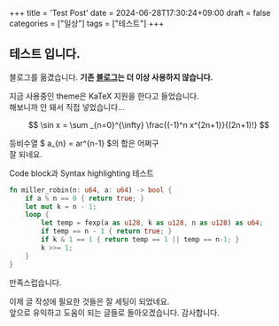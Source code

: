 +++
title = 'Test Post'
date = 2024-06-28T17:30:24+09:00
draft = false
categories = ["일상"]
tags = ["테스트"]
+++

## 테스트 입니다.

블로그를 옮겼습니다. __기존 [블로그](https://velog.io/@aerae)는 더 이상 사용하지 않습니다.__

지금 사용중인 theme은 KaTeX 지원을 한다고 들었습니다.\
해보니까 안 돼서 직접 넣었습니다...

$$
\sin x = \sum _{n=0}^{\infty} \frac{(-1)^n x^{2n+1}}{(2n+1)!}
$$


등비수열 $ a_{n} = ar^{n-1} $의 합은 어쩌구\
잘 되네요.

Code block과 Syntax highlighting 테스트
```rust {linenos = true}
fn miller_robin(n: u64, a: u64) -> bool {
    if a % n == 0 { return true; }
    let mut k = n - 1;
    loop {
        let temp = fexp(a as u128, k as u128, n as u128) as u64;
        if temp == n - 1 { return true; }
        if k & 1 == 1 { return temp == 1 || temp == n-1; }
        k >>= 1;
    }
}
```
만족스럽습니다.

이제 글 작성에 필요한 것들은 잘 세팅이 되었네요. \
앞으로 유익하고 도움이 되는 글들로 돌아오겠습니다. 감사합니다.

